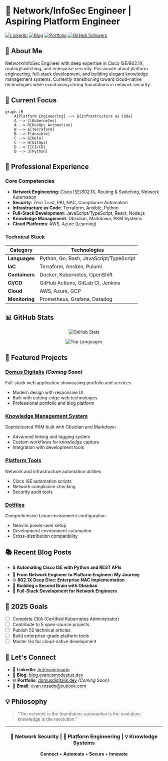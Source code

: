 # 🔐 Network/InfoSec Engineer | Aspiring Platform Engineer

[![LinkedIn](https://img.shields.io/badge/LinkedIn-Connect-0077B5?logo=linkedin)](https://www.linkedin.com/in/evanjrosado/)
[![Blog](https://img.shields.io/badge/Blog-Tech%20Writing-FF5722?logo=hashnode)](https://blog.evanusmodestus.dev)
[![Portfolio](https://img.shields.io/badge/Portfolio-Coming%20Soon-4ECDC4?logo=firefox)](https://domusdigitalis.dev)
[![GitHub followers](https://img.shields.io/github/followers/EvanusModestus?style=social)](https://github.com/EvanusModestus)

## 👋 About Me

Network/InfoSec Engineer with deep expertise in Cisco ISE/802.1X, routing/switching, and enterprise security. Passionate about platform engineering, full-stack development, and building elegant knowledge management systems. Currently transitioning toward cloud-native technologies while maintaining strong foundations in network security.

## 🚀 Current Focus

```mermaid
graph LR
    A[Platform Engineering] --> B[Infrastructure as Code]
    A --> C[Kubernetes]
    A --> D[DevOps Automation]
    B --> E[Terraform]
    B --> F[Ansible]
    C --> G[Helm]
    C --> H[GitOps]
    D --> I[CI/CD]
    D --> J[Python]
```

## 💼 Professional Experience

### Core Competencies
- **Network Engineering**: Cisco ISE/802.1X, Routing & Switching, Network Automation
- **Security**: Zero Trust, PKI, NAC, Compliance Automation
- **Infrastructure as Code**: Terraform, Ansible, Python
- **Full-Stack Development**: JavaScript/TypeScript, React, Node.js
- **Knowledge Management**: Obsidian, Markdown, PKM Systems
- **Cloud Platforms**: AWS, Azure (Learning)

### Technical Stack

| Category | Technologies |
|----------|-------------|
| **Languages** | Python, Go, Bash, JavaScript/TypeScript |
| **IaC** | Terraform, Ansible, Pulumi |
| **Containers** | Docker, Kubernetes, OpenShift |
| **CI/CD** | GitHub Actions, GitLab CI, Jenkins |
| **Cloud** | AWS, Azure, GCP |
| **Monitoring** | Prometheus, Grafana, Datadog |

## 📊 GitHub Stats

<div align="center">
  
![GitHub Stats](https://github-readme-stats.vercel.app/api?username=EvanusModestus&show_icons=true&theme=dark)

![Top Languages](https://github-readme-stats.vercel.app/api/top-langs/?username=EvanusModestus&layout=compact&theme=dark)

</div>

## 🔧 Featured Projects

### [Domus Digitalis](https://domusdigitalis.dev) *(Coming Soon)*
Full-stack web application showcasing portfolio and services
- Modern design with responsive UI
- Built with cutting-edge web technologies
- Professional portfolio and blog platform

### [Knowledge Management System](https://github.com/EvanusModestus/Aethelred-Codex)
Sophisticated PKM built with Obsidian and Markdown
- Advanced linking and tagging system
- Custom workflows for knowledge capture
- Integration with development tools

### [Platform Tools](https://github.com/EvanusModestus/platform-tools)
Network and infrastructure automation utilities
- Cisco ISE automation scripts
- Network compliance checking
- Security audit tools

### [Dotfiles](https://github.com/EvanusModestus/dotfiles)
Comprehensive Linux environment configuration
- Neovim power-user setup
- Development environment automation
- Cross-distribution compatibility

## 📚 Recent Blog Posts

- 🔒 **Automating Cisco ISE with Python and REST APIs**
- 🔄 **From Network Engineer to Platform Engineer: My Journey**
- 🌐 **802.1X Deep Dive: Enterprise NAC Implementation**
- 🧠 **Building a Second Brain with Obsidian**
- 🚀 **Full-Stack Development for Network Engineers**

## 🎯 2025 Goals

- [ ] Complete CKA (Certified Kubernetes Administrator)
- [ ] Contribute to 5 open-source projects
- [ ] Publish 52 technical articles
- [ ] Build enterprise-grade platform tools
- [ ] Master Go for cloud-native development

## 🤝 Let's Connect

- 💼 **LinkedIn**: [/in/evanjrosado](https://www.linkedin.com/in/evanjrosado/)
- 📝 **Blog**: [blog.evanusmodestus.dev](https://blog.evanusmodestus.dev)
- 🌐 **Portfolio**: [domusdigitalis.dev](https://domusdigitalis.dev) *(Coming Soon)*
- 📧 **Email**: evan.rosado@outlook.com

## 💡 Philosophy

> "The network is the foundation; automation is the evolution; knowledge is the revolution."

---

<div align="center">

### 🔐 Network Security | 🚀 Platform Engineering | 💡 Knowledge Systems

**Connect** • **Automate** • **Secure** • **Innovate**

</div>